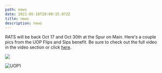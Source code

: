 ```yaml
---
path: news
date: 2021-05-16T20:09:15.072Z
title: news
description: news
---
```

RATS will be back Oct 17 and Oct 30th at the Spur on Main.   Here's a couple pics from the UOP Flips and Sips benefit. Be sure to check out the full video in the video section or click [here](https://www.youtube.com/watch?v=R1Q_B83M6_E).





![](assets/uop1.jpeg)

![](assets/uop1.jpeg "UOP1")
